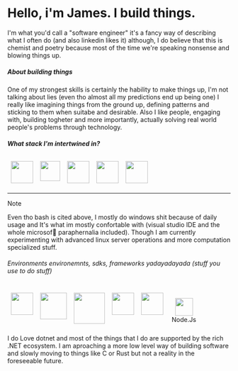 # Hello, i'm James. I build things.
I'm what you'd call a "software engineer" it's a fancy way of describing what I often do (and also linkedin 
likes it) although, I do believe that this is chemist and poetry because most of the time we're speaking nonsense 
and blowing things up.

##### About building things
One of my strongest skills is certainly the hability to make things up, I'm not talking about lies (even 
tho almost all my predictions end up being one) I really like imagining things from the ground up, defining patterns 
and sticking to them when suitabe and desirable. Also I like people, engaging with, building togheter and more importantly, actually 
solving real world people's problems through technology.

##### What stack I'm intertwined in?

<div style="display: flex;">
   <img heigh="40px" width="50" style="margin: 8px" src="https://cdn.jsdelivr.net/gh/devicons/devicon@latest/icons/csharp/csharp-plain.svg"  />
   <img heigh="40px" width="45" style="margin: 8px" src="https://cdn.jsdelivr.net/gh/devicons/devicon@latest/icons/typescript/typescript-plain.svg"/>
   <img heigh="40px" width="50" style="margin: 8px" src="https://cdn.jsdelivr.net/gh/devicons/devicon@latest/icons/azuresqldatabase/azuresqldatabase-original.svg"/>
   <img heigh="40px" width="50" style="margin: 8px" src="https://cdn.jsdelivr.net/gh/devicons/devicon@latest/icons/powershell/powershell-original.svg"/>
   <img heigh="40px" width="50" style="margin: 8px" src="https://cdn.jsdelivr.net/gh/devicons/devicon@latest/icons/bash/bash-original.svg"/>
          
</div>

---
> [!NOTE]
> Even tho bash is cited above, I mostly do windows shit because of daily usage and It's what im mostly 
confortable with (visual studio IDE and the whole microsof💖 paraphernalia included). Though I am currently experimenting with advanced linux server 
operations and more computation specialized stuff.

###### Environments environemnts, sdks, frameworks yadayadayada (stuff you use to do stuff)
<div style="display: flex;">
   <img heigh="40px" width="50" style="margin: 8px" src="https://www.svgrepo.com/show/376369/dotnet.svg"/>
   <img heigh="40px" width="60" style="margin: 8px" src="https://cdn.jsdelivr.net/gh/devicons/devicon@latest/icons/postgresql/postgresql-original.svg"  />
   <img heigh="40px" width="70" style="margin: 8px" src="https://cdn.jsdelivr.net/gh/devicons/devicon@latest/icons/docker/docker-plain.svg"  />
   <img heigh="40px" width="50" style="margin: 8px" src="https://cdn.jsdelivr.net/gh/devicons/devicon@latest/icons/windows8/windows8-original.svg"  />
   <img heigh="40px" width="50" style="margin: 8px" src="https://cdn.jsdelivr.net/gh/devicons/devicon@latest/icons/wasm/wasm-original.svg"  />
   <div style="display:flex; flex-direction: column; align-items:center; margin:11px; margin-top: 20px">
   <img heigh="40px" width="40" src="https://cdn.jsdelivr.net/gh/devicons/devicon@latest/icons/nodejs/nodejs-original.svg"  />
   <span>Node.Js</span>
   </div>
</div>

I do Love dotnet and most of the things that I do are supported by the rich .NET ecosystem. I 
am aproaching a more low level way of building software and slowly moving to things like C or Rust but 
not a reality in the foreseeable future.